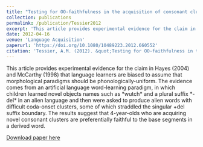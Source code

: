```yaml
---
title: "Testing for OO-faithfulness in the acquisition of consonant clusters"
collection: publications
permalink: /publication/Tessier2012
excerpt: 'This article provides experimental evidence for the claim in Hayes (2004) and McCarthy (1998) that language learners are biased to assume that morphological paradigms should be phonologically-uniform. The evidence comes from an artificial language word-learning paradigm, in which children learned novel objects names such as *wutch* and a plural suffix *-del* in an alien language and then were asked to produce alien words with difficult coda-onset clusters, some of which straddled the singular +del suffix boundary. The results suggest that 4-year-olds who are acquiring novel consonant clusters are preferentially faithful to the base segments in a derived word.'
date: 2012-04-16
venue: 'Language Acquisition'
paperurl: 'https://doi.org/10.1080/10489223.2012.660552'
citation: 'Tessier, A.M. (2012). &quot;Testing for OO-faithfulness in the acquisition of consonant clusters&quot; <i>Language Acquisition</i>. 19(2).'
---
```

<div class="amtText" markdown="1">
This article provides experimental evidence for the claim in Hayes (2004) and McCarthy (1998) that language learners are biased to assume that morphological paradigms should be phonologically-uniform. The evidence comes from an artificial language word-learning paradigm, in which children learned novel objects names such as *wutch* and a plural suffix *-del* in an alien language and then were asked to produce alien words with difficult coda-onset clusters, some of which straddled the singular +del suffix boundary. The results suggest that 4-year-olds who are acquiring novel consonant clusters are preferentially faithful to the base segments in a derived word.

[Download paper here](https://doi.org/10.1080/10489223.2012.660552)
</div>
